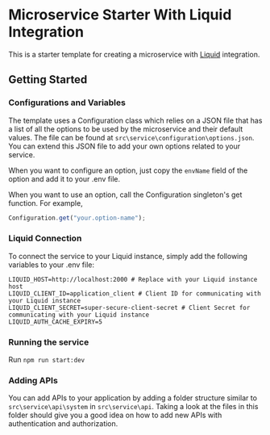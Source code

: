 # Microservice Starter With Liquid Integration

This is a starter template for creating a microservice with [Liquid](https://github.com/shrihari-prakash/liquid) integration.

## Getting Started

### Configurations and Variables

The template uses a Configuration class which relies on a JSON file that has a list of all the options to be used by the microservice and their default values. The file can be found at `src\service\configuration\options.json`. You can extend this JSON file to add your own options related to your service.

When you want to configure an option, just copy the `envName` field of the option and add it to your .env file.

When you want to use an option, call the Configuration singleton's get function. For example,

```js
Configuration.get("your.option-name");
```

### Liquid Connection

To connect the service to your Liquid instance, simply add the following variables to your .env file:

```
LIQUID_HOST=http://localhost:2000 # Replace with your Liquid instance host
LIQUID_CLIENT_ID=application_client # Client ID for communicating with your Liquid instance
LIQUID_CLIENT_SECRET=super-secure-client-secret # Client Secret for communicating with your Liquid instance
LIQUID_AUTH_CACHE_EXPIRY=5
```

### Running the service

Run `npm run start:dev`

### Adding APIs

You can add APIs to your application by adding a folder structure similar to `src\service\api\system` in `src\service\api`. Taking a look at the files in this folder should give you a good idea on how to add new APIs with authentication and authorization.
